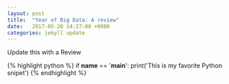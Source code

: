 ```yaml
---
layout: post
title:  "Year of Big Data: A review"
date:   2017-05-20 14:27:00 +0800
categories: jekyll update
---
```


Update this with a Review 

{% highlight python %}
if __name__ == '__main__':
    print('This is my favorite Python snipet')
{% endhighlight %}

